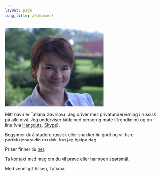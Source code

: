 ```yaml
---
layout: page
long_title: Velkommen!
---
```


<img class="img-rounded" src="/images/photo.jpg"/>

Mitt navn er Tatiana Gavrilova. Jeg driver med privatundervisning i russisk på alle nivå. Jeg underviser både ved personlig møte (Trondheim) og on-line (via [Hangouts](https://www.google.com/+/learnmore/hangouts/), [Skype](http://www.skype.com/)).

Begynner du å studere russisk eller snakker du godt og vil bare perfeksjonere din russisk, kan jeg hjelpe deg.

Priser finner du [her](/prices).

Ta [kontakt](/contacts) med meg om du vil prøve eller har noen spørsmål.

Med vennligst hilsen, Tatiana.
